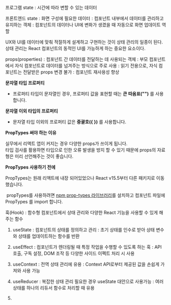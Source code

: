 프로그램 state
: 시간에 따라 변할 수 있는 데이터

프론트엔드 state
: 화면 구성에 필요한 데이터
: 컴포넌트 내부에서 데이터를 관리하고 유지하는 객체
: 컴포넌트의 데이터나 UI에 변화가 생겼을 때 자동으로 화면 업데이트 역할

UX와 UI를 데이터에 맞춰 적절하게 설계하고 구현하는 것이 상태 관리의 일종이 된다.
상태 관리는 React 컴포넌트의 동적인 UI를 가능하게 하는 중요한 요소이다.

props(properties) 
: 컴포넌트 간 데이터를 전달하는 데 사용되는 객체
: 부모 컴포넌트에서 자식 컴포넌트로 데이터를 넘겨주는 방식으로 주로 사용
: 읽기 전용으로, 자식 컴포넌트는 전달받은 props 변경 불가
: 컴포넌트 재사용성 향상

**문자열 타입 프로퍼티** 
- 프로퍼티 타입이 문자열인 경우, 프로퍼티 값을 표현할 때는 **큰 따옴표("")** 를 사용합니다. 

**문자열 이외 타입의 프로퍼티** 
- 문자열 타입 이외의 프로퍼티 값은 **중괄호({ })** 를 사용합니다. 

**PropTypes  써야 하는 이유**  

실무에서 리액트 앱이 커지는 경우 다양한 props가 쓰이게 됩니다.   
 타입 검사를 활용하면 타입으로 인한 오류 발생을 방지 할 수 있기 때문에 props의 자료형은 미리 선언해주는 것이 좋습니다. 

**PropTypes 사용하기 전에**

PropTypes는 원래 리액트에 내장 되어있었으나 React v15.5부터 다른 패키지로 이동했습니다.

 propTypes를 사용하려면 [npm prop-types 라이브러리](https://www.npmjs.com/package/prop-types)를 설치하고 컴포넌트 파일에 PropTypes 를 import 합니다. 


훅(Hook)
: 함수형 컴포넌트에서 상태 관리와 다양한 React 기능을 사용할 수 있게 해주는 함수

1. useState
   : 컴포넌트의 상태를 정의하고 관리
   : 초기 상태를 인수로 받아 상태 변수와 상태를 업데이트하는 함수를 반환

2. useEffect
   : 컴포넌트가 렌더링될 때 특정 작업을 수행할 수 있도록 하는 훅
   : API 호출, 구독 설정, DOM 조작 등 다양한 사이드 이펙트 처리 시 사용

3. useContext
   : 전역 상태 관리에 유용
   : Context API로부터 제공된 값을 손쉽게 가져와 사용 가능

4. useReducer
   : 복잡한 상태 관리 필요한 경우 useState 대안으로 사용가능
   : 여러 상태를 하나의 리듀서 함수로 처리할 때 유용

5. 